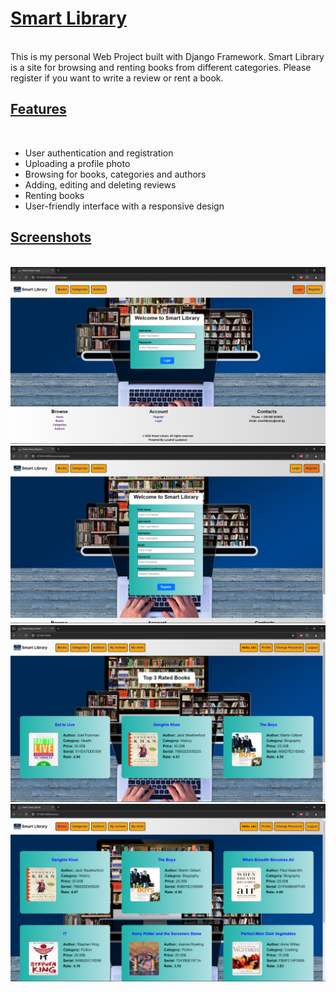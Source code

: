 <u><h1>Smart Library</h1></u><br>
This is my personal Web Project built with Django Framework. Smart Library is a site for browsing and renting books from different categories. Please register if you want to write a review or rent a book.
<u><h2>Features</h2></u><br>
- User authentication and registration
- Uploading a profile photo
- Browsing for books, categories and authors
- Adding, editing and deleting reviews
- Renting books
- User-friendly interface with a responsive design

<u><h2>Screenshots</h2></u><br>
![Login Page](images_for_readme/login.png)
![Register Page](images_for_readme/register.png)
![Home Page](images_for_readme/home_page.png)
![Books Page](images_for_readme/books.png)
